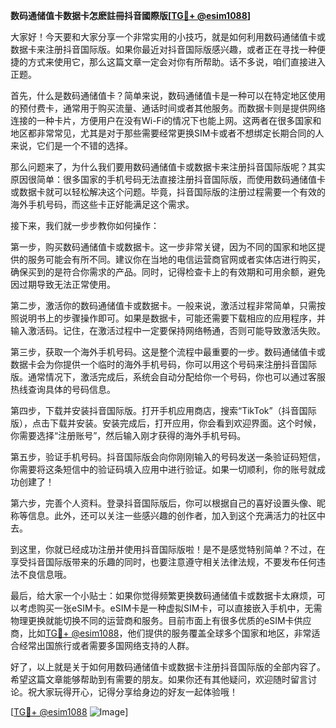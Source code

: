 **数码通储值卡数据卡怎麽註冊抖音國際版[[TG💪+ @esim1088](https://t.me/s/esim1088)]**

大家好！今天要和大家分享一个非常实用的小技巧，就是如何利用数码通储值卡或数据卡来注册抖音国际版。如果你最近对抖音国际版感兴趣，或者正在寻找一种便捷的方式来使用它，那么这篇文章一定会对你有所帮助。话不多说，咱们直接进入正题。

首先，什么是数码通储值卡？简单来说，数码通储值卡是一种可以在特定地区使用的预付费卡，通常用于购买流量、通话时间或者其他服务。而数据卡则是提供网络连接的一种卡片，方便用户在没有Wi-Fi的情况下也能上网。这两者在很多国家和地区都非常常见，尤其是对于那些需要经常更换SIM卡或者不想绑定长期合同的人来说，它们是一个不错的选择。

那么问题来了，为什么我们要用数码通储值卡或数据卡来注册抖音国际版呢？其实原因很简单：很多国家的手机号码无法直接注册抖音国际版，而使用数码通储值卡或数据卡就可以轻松解决这个问题。毕竟，抖音国际版的注册过程需要一个有效的海外手机号码，而这些卡正好能满足这个需求。

接下来，我们就一步步教你如何操作：

第一步，购买数码通储值卡或数据卡。这一步非常关键，因为不同的国家和地区提供的服务可能会有所不同。建议你在当地的电信运营商官网或者实体店进行购买，确保买到的是符合你需求的产品。同时，记得检查卡上的有效期和可用余额，避免因过期导致无法正常使用。

第二步，激活你的数码通储值卡或数据卡。一般来说，激活过程非常简单，只需按照说明书上的步骤操作即可。如果是数据卡，可能还需要下载相应的应用程序，并输入激活码。记住，在激活过程中一定要保持网络畅通，否则可能导致激活失败。

第三步，获取一个海外手机号码。这是整个流程中最重要的一步。数码通储值卡或数据卡会为你提供一个临时的海外手机号码，你可以用这个号码来注册抖音国际版。通常情况下，激活完成后，系统会自动分配给你一个号码，你也可以通过客服热线查询具体的号码信息。

第四步，下载并安装抖音国际版。打开手机应用商店，搜索“TikTok”（抖音国际版），点击下载并安装。安装完成后，打开应用，你会看到欢迎界面。这个时候，你需要选择“注册账号”，然后输入刚才获得的海外手机号码。

第五步，验证手机号码。抖音国际版会向你刚刚输入的号码发送一条验证码短信，你需要将这条短信中的验证码填入应用中进行验证。如果一切顺利，你的账号就成功创建了！

第六步，完善个人资料。登录抖音国际版后，你可以根据自己的喜好设置头像、昵称等信息。此外，还可以关注一些感兴趣的创作者，加入到这个充满活力的社区中去。

到这里，你就已经成功注册并使用抖音国际版啦！是不是感觉特别简单？不过，在享受抖音国际版带来的乐趣的同时，也要注意遵守相关法律法规，不要发布任何违法不良信息哦。

最后，给大家一个小贴士：如果你觉得频繁更换数码通储值卡或数据卡太麻烦，可以考虑购买一张eSIM卡。eSIM卡是一种虚拟SIM卡，可以直接嵌入手机中，无需物理更换就能切换不同的运营商和服务。目前市面上有很多优质的eSIM卡供应商，比如[TG💪+ @esim1088](https://t.me/s/esim1088)，他们提供的服务覆盖全球多个国家和地区，非常适合经常出国旅行或者需要多国网络支持的人群。

好了，以上就是关于如何用数码通储值卡或数据卡注册抖音国际版的全部内容了。希望这篇文章能够帮助到有需要的朋友。如果你还有其他疑问，欢迎随时留言讨论。祝大家玩得开心，记得分享给身边的好友一起体验哦！

[[TG💪+ @esim1088](https://t.me/s/esim1088) ![Image](https://i.postimg.cc/4NQfJmqS/Snipaste-2025-05-13-00-14-12.png)]